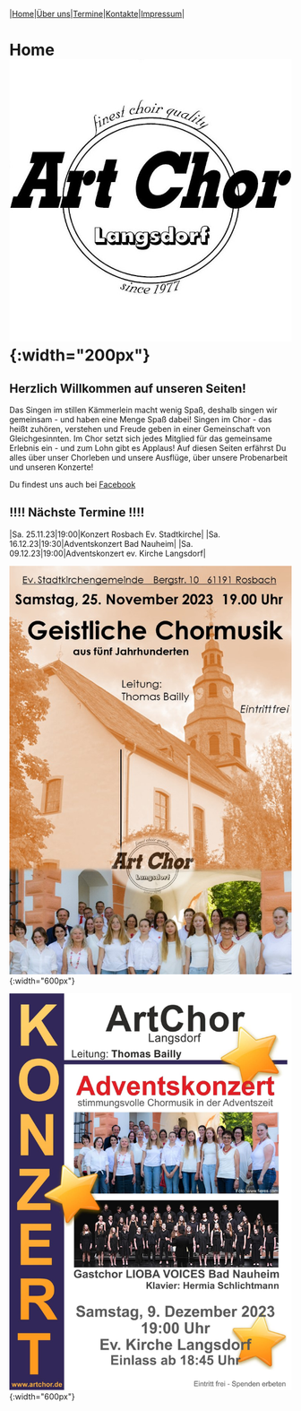 |[Home](index.md)|[Über uns](ueber_uns.md)|[Termine](termine.md)|[Kontakte](kontakte.md)|[Impressum](impressum.md)|

# Home ![Logo](img/artchorlogo.jpg){:width="200px"}

## Herzlich Willkommen auf unseren Seiten!

Das Singen im stillen Kämmerlein macht wenig Spaß, deshalb singen wir gemeinsam - und haben eine Menge Spaß dabei! Singen im Chor - das heißt zuhören, verstehen und Freude geben in einer Gemeinschaft von Gleichgesinnten. Im Chor setzt sich jedes Mitglied für das gemeinsame Erlebnis ein - und zum Lohn gibt es Applaus!
Auf diesen Seiten erfährst Du alles über unser Chorleben und unsere Ausflüge, über unsere Probenarbeit und unseren Konzerte!

Du findest uns auch bei [Facebook](https://facebook.com/ArtChorLangsdorf/)

## !!!!  Nächste Termine  !!!! 

|Sa. 25.11.23|19:00|Konzert Rosbach Ev. Stadtkirche|
|Sa. 16.12.23|19:30|Adventskonzert Bad Nauheim|
|Sa. 09.12.23|19:00|Adventskonzert ev. Kirche Langsdorf|

![Konzert1](img/konzertrosbach23.jpg){:width="600px"}

![Konzert2](img/Adventskonzert23.jpg){:width="600px"}
